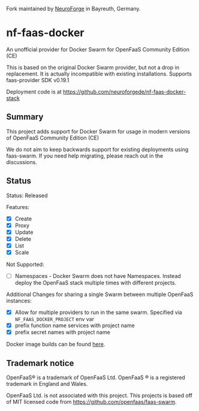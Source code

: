 Fork maintained by [NeuroForge](https://neuroforge.de/) in Bayreuth, Germany.

nf-faas-docker
==============

An unofficial provider for Docker Swarm for OpenFaaS Community Edition (CE)

This is based on the original Docker Swarm provider, but not a drop in replacement. It is actually incompatible with existing installations.
Supports faas-provider SDK v0.19.1

Deployment code is at https://github.com/neuroforgede/nf-faas-docker-stack

## Summary

This project adds support for Docker Swarm for usage in modern versions of OpenFaaS Community Edition (CE)

We do not aim to keep backwards support for existing deployments using faas-swarm. If you need help migrating, please reach out in the discussions.

## Status

Status: Released

Features:

* [x] Create
* [x] Proxy
* [x] Update
* [x] Delete
* [x] List
* [x] Scale

Not Supported:

- [ ] Namespaces - Docker Swarm does not have Namespaces. Instead deploy the OpenFaaS stack multiple times with different projects.

Additional Changes for sharing a single Swarm between multiple OpenFaaS instances:

- [x] Allow for multiple providers to run in the same swarm. Specified via `NF_FAAS_DOCKER_PROJECT` env var
- [x] prefix function name services with project name
- [x] prefix secret names with project name

Docker image builds can be found [here](https://github.com/neuroforgede/nf-faas-docker/pkgs/container/nf-faas-docker).

## Trademark notice

OpenFaaS® is a trademark of OpenFaaS Ltd. OpenFaaS ® is a registered trademark in England and Wales.

OpenFaaS Ltd. is not associated with this project. This projects is based off of MIT licensed code from https://github.com/openfaas/faas-swarm.
